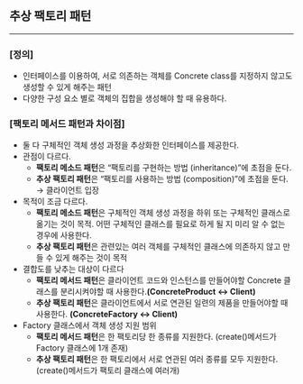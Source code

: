 ## 추상 팩토리 패턴

---

### [정의]

- 인터페이스를 이용하여, 서로 의존하는 객체를 Concrete class를 지정하지 않고도 생성할 수 있게 해주는 패턴
- 다양한 구성 요소 별로 객체의 집합을 생성해야 할 때 유용하다.

### [팩토리 메서드 패턴과 차이점]

- 둘 다 구체적인 객체 생성 과정을 추상화한 인터페이스를 제공한다.
- 관점이 다르다.
    - **팩토리 메소드 패턴**은 “팩토리를 구현하는 방법 (inheritance)”에 초점을 둔다.
    - **추상 팩토리 패턴**은 “팩토리를 사용하는 방법 (composition)”에 초점을 둔다. → 클라이언트 입장
- 목적이 조금 다르다.
    - **팩토리 메소드 패턴**은 구체적인 객체 생성 과정을 하위 또는 구체적인 클래스로 옮기는 것이 목적. 어떤 구체적인 클래스를 필요로 하게 될 지 미리 알 수 없는 경우에 사용한다.
    - **추상 팩토리 패턴**은 관련있는 여러 객체를 구체적인 클래스에 의존하지 않고 만들 수 있게 해주는 것이 목적
- 결합도를 낮추는 대상이 다르다
    - **팩토리 메서드 패턴**은 클라이언트 코드와 인스턴스를 만들어야할 Concrete 클래스를 분리시켜야할 때 사용한다.**(ConcreteProduct ↔ Client)**
    - **추상 팩토리 패턴**은 클라이언트에서 서로 연관된 일련의 제품을 만들어야할 때 사용한다. **(ConcreteFactory ↔ Client)**
- Factory 클래스에서 객체 생성 지원 범위
    - **팩토리 메서드 패턴**은 한 팩토리당 한 종류를 지원한다. (create()메서드가 Factory 클래스에 1개 존재)
    - **추상 팩토리 패턴**은 한 팩토리에서 서로 연관된 여러 종류를 모두 지원한다. (create()메서드가 팩토리 클래스에 여러개)